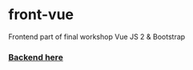 # front-vue

Frontend part of final workshop
Vue JS 2 & Bootstrap

### [Backend here](https://github.com/Adoration4None/trabook-backend)
